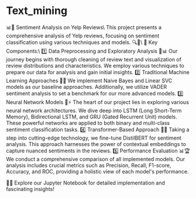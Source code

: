 # Text_mining

📊🌟 Sentiment Analysis on Yelp Reviews\\
This project presents a comprehensive analysis of Yelp reviews, focusing on sentiment classification using various techniques and models. 🔍💬\\
🔑 Key Components:\\
1️⃣ Data Preprocessing and Exploratory Analysis 🧹📊
Our journey begins with thorough cleaning of review text and visualization of review distributions and characteristics. We employ various techniques to prepare our data for analysis and gain initial insights.
2️⃣ Traditional Machine Learning Approaches 🤖🎯
We implement Naive Bayes and Linear SVC models as our baseline approaches. Additionally, we utilize VADER sentiment analysis to set a benchmark for our more advanced models.
3️⃣ Neural Network Models 🧠⚡
The heart of our project lies in exploring various neural network architectures. We dive deep into LSTM (Long Short-Term Memory), Bidirectional LSTM, and GRU (Gated Recurrent Unit) models. These powerful networks are applied to both binary and multi-class sentiment classification tasks.
4️⃣ Transformer-Based Approach 🚀💡
Taking a step into cutting-edge technology, we fine-tune DistilBERT for sentiment analysis. This approach harnesses the power of contextual embeddings to capture nuanced sentiments in the reviews.
5️⃣ Performance Evaluation 📊🏆
We conduct a comprehensive comparison of all implemented models. Our analysis includes crucial metrics such as Precision, Recall, F1-score, Accuracy, and ROC, providing a holistic view of each model's performance.

📘🔬 Explore our Jupyter Notebook for detailed implementation and fascinating insights!
